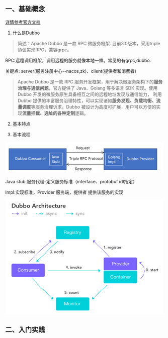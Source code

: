 
## 一、基础概念

[详情参考官方文档](https://dubbo.incubator.apache.org/zh/overview/what/overview/)

1. 什么是Dubbo

>简述：Apache Dubbo 是一款 RPC 微服务框架. 目前3.0版本，采用triple协议实现RPC，兼容grpc。

RPC:远程调用框架，调用远程的服务就像本地一样。常见的有grpc,dubbo.

关键点: server(服务注册中心--nacos,zk)、client(提供者和消费者)


> Apache Dubbo 是一款 RPC 服务开发框架，用于解决微服务架构下的**服务治理与通信问题**，官方提供了 Java、Golang 等多语言 SDK 实现。使用 Dubbo 开发的微服务原生具备相互之间的远程地址发现与通信能力， 利用 Dubbo 提供的丰富服务治理特性，可以实现诸如**服务发现、负载均衡、流量调度**等服务治理诉求。Dubbo 被设计为高度可扩展，用户可以方便的实现**流量拦截、选址的各种定制**逻辑。

2. 基本特点



3. 基本流程

![img.png](files/DubboWorkFlow.png)

Java stub:服务代理-定义服务标准（interface、protobuf idl指定）

Impl:实现标准，Provider 服务端，提供者 提供该服务的实现


![img.png](files/DubboStructure.png)



## 二、入门实践

